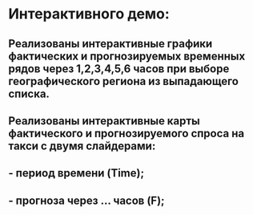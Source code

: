 # Интерактивного демо:

## Реализованы интерактивные графики фактических и прогнозируемых временных рядов через 1,2,3,4,5,6 часов при выборе географического региона из выпадающего списка.


## Реализованы интерактивные карты фактического и прогнозируемого спроса на такси с двумя слайдерами: 
## - период времени (Time);
## - прогноза через ... часов (F);
